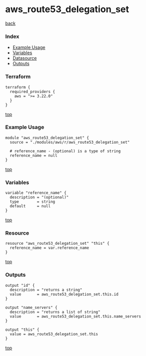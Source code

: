 # aws_route53_delegation_set

[back](../aws.md)

### Index

- [Example Usage](#example-usage)
- [Variables](#variables)
- [Datasource](#datasource)
- [Outputs](#outputs)

### Terraform

```hcl
terraform {
  required_providers {
    aws = ">= 3.22.0"
  }
}
```

[top](#index)

### Example Usage

```hcl
module "aws_route53_delegation_set" {
  source = "./modules/aws/r/aws_route53_delegation_set"

  # reference_name - (optional) is a type of string
  reference_name = null
}
```

[top](#index)

### Variables

```hcl
variable "reference_name" {
  description = "(optional)"
  type        = string
  default     = null
}
```

[top](#index)

### Resource

```hcl
resource "aws_route53_delegation_set" "this" {
  reference_name = var.reference_name
}
```

[top](#index)

### Outputs

```hcl
output "id" {
  description = "returns a string"
  value       = aws_route53_delegation_set.this.id
}

output "name_servers" {
  description = "returns a list of string"
  value       = aws_route53_delegation_set.this.name_servers
}

output "this" {
  value = aws_route53_delegation_set.this
}
```

[top](#index)